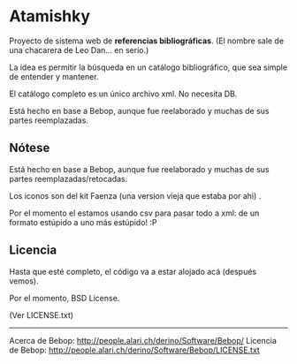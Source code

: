 # Atamishky
 
Proyecto de sistema web de **referencias bibliográficas**. (El nombre sale de una chacarera de Leo Dan... en serio.)
 
La idea es permitir la búsqueda en un catálogo bibliográfico, que sea simple de entender y mantener.
 
El catálogo completo es un único archivo xml. No necesita DB.
 
Está hecho en base a Bebop, aunque fue reelaborado y muchas de sus partes reemplazadas.
 

## Nótese

Está hecho en base a Bebop, aunque fue reelaborado y muchas de sus partes reemplazadas/retocadas.

Los iconos son del kit Faenza (una version vieja que estaba por ahi) .

Por el momento el estamos usando csv para pasar todo a xml: de un formato estúpido a uno más estúpido! :P


## Licencia

Hasta que esté completo, el código va a estar alojado acá (después vemos).

Por el momento, BSD License.

(Ver LICENSE.txt)

 
-----
Acerca de Bebop: http://people.alari.ch/derino/Software/Bebop/
Licencia de Bebop: http://people.alari.ch/derino/Software/Bebop/LICENSE.txt
